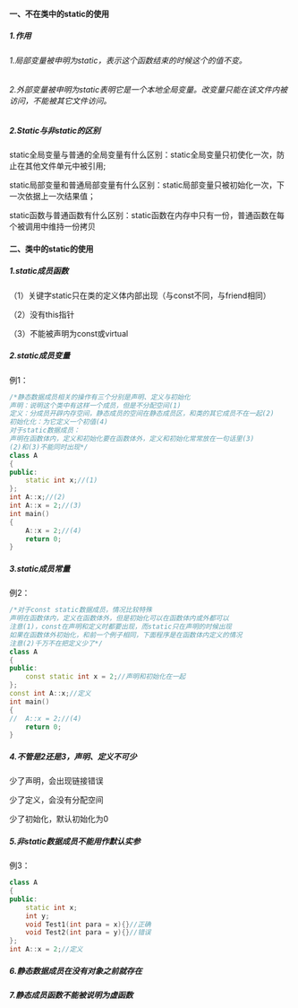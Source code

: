 #### 一、不在类中的static的使用

##### 1.作用

###### 1.局部变量被申明为static，表示这个函数结束的时候这个的值不变。

###### 2.外部变量被申明为static表明它是一个本地全局变量。改变量只能在该文件内被访问，不能被其它文件访问。

##### 2.Static与非static的区别

static全局变量与普通的全局变量有什么区别：static全局变量只初使化一次，防止在其他文件单元中被引用;

static局部变量和普通局部变量有什么区别：static局部变量只被初始化一次，下一次依据上一次结果值；

static函数与普通函数有什么区别：static函数在内存中只有一份，普通函数在每个被调用中维持一份拷贝

#### 二、类中的static的使用

##### 1.static成员函数

（1）关键字static只在类的定义体内部出现（与const不同，与friend相同）

（2）没有this指针

（3）不能被声明为const或virtual

##### 2.static成员变量

例1：

```c++
/*静态数据成员相关的操作有三个分别是声明、定义与初始化 
声明：说明这个类中有这样一个成员，但是不分配空间(1) 
定义：分成员开辟内存空间，静态成员的空间在静态成员区，和类的其它成员不在一起(2) 
初始化化：为它定义一个初值(4) 
对于static数据成员： 
声明在函数体内，定义和初始化要在函数体外，定义和初始化常常放在一句话里(3) 
(2)和(3)不能同时出现*/  
class A  
{  
public:  
    static int x;//(1)  
};  
int A::x;//(2)  
int A::x = 2;//(3)  
int main()  
{  
    A::x = 2;//(4)  
    return 0;  
}  
```

##### 3.static成员常量

例2：

```c++
/*对于const static数据成员，情况比较特殊 
声明在函数体内，定义在函数体外，但是初始化可以在函数体内或外都可以 
注意(1)，const在声明和定义时都要出现，而static只在声明的时候出现 
如果在函数体外初始化，和前一个例子相同，下面程序是在函数体内定义的情况 
注意(2)千万不在把定义少了*/  
class A  
{  
public:  
    const static int x = 2;//声明和初始化在一起  
};  
const int A::x;//定义  
int main()  
{  
//  A::x = 2;//(4)  
    return 0;  
}  
```

##### 4.不管是2还是3，声明、定义不可少

少了声明，会出现链接错误

少了定义，会没有分配空间

少了初始化，默认初始化为0

##### 5.非static数据成员不能用作默认实参

例3：

```c++
class A  
{  
public:  
    static int x;  
    int y;  
    void Test1(int para = x){}//正确  
    void Test2(int para = y){}//错误  
};  
int A::x = 2;//定义  
```

##### 6.静态数据成员在没有对象之前就存在
 
##### 7.静态成员函数不能被说明为虚函数
